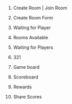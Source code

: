 1. Create Room | Join Room

2. Create Room Form

3. Waiting for Player

4. Rooms Available

5. Waiting for Players

3. 321

7. Game board

8. Scoreboard

9. Rewards

10. Share Scores




